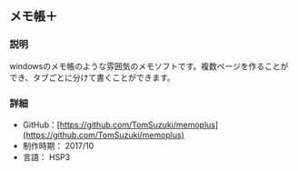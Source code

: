 ## メモ帳＋
### 説明
windowsのメモ帳のような雰囲気のメモソフトです。複数ページを作ることができ、タブごとに分けて書くことができます。

### 詳細
- GitHub：[https://github.com/TomSuzuki/memoplus](https://github.com/TomSuzuki/memoplus)
- 制作時期： 2017/10
- 言語： HSP3
